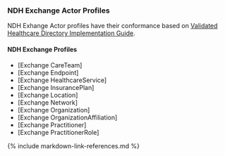### NDH Exchange Actor Profiles

NDH Exhange Actor profiles have their conformance based on [Validated Healthcare Directory Implementation Guide](https://build.fhir.org/ig/HL7/VhDir).


#### NDH Exchange Profiles
* [Exchange CareTeam]
* [Exchange Endpoint]
* [Exchange HealthcareService]
* [Exchange InsurancePlan]
* [Exchange Location]
* [Exchange Network]
* [Exchange Organization]
* [Exchange OrganizationAffiliation]
* [Exchange Practitioner]
* [Exchange PractitionerRole]

<!--
### NDH Constrained Exchange Profiles
* [Constrained Exchange CareTeam]
* [Constrained Exchange Endpoint]
* [Constrained Exchange HealthcareService]
* [Constrained Exchange InsurancePlan]
* [Constrained Exchange Location]
* [Constrained Exchange Network]
* [Constrained Exchange Organization]
* [Constrained Exchange OrganizationAffiliation]
* [Constrained Exchange Practitioner]
* [Constrained Exchange PractitionerRole]
-->







{% include markdown-link-references.md %}

